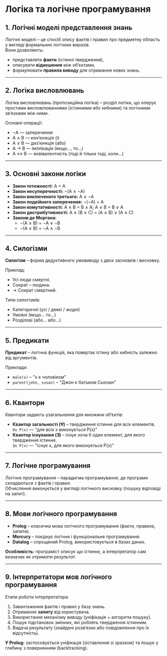 # Логіка та логічне програмування

## 1. Логічні моделі представлення знань
Логічні моделі – це спосіб опису фактів і правил про предметну область у вигляді формальних логічних виразів.  
Вони дозволяють:
- представляти **факти** (істинні твердження),
- описувати **відношення** між об’єктами,
- формулювати **правила виводу** для отримання нових знань.

---

## 2. Логіка висловлювань
Логіка висловлювань (пропозиційна логіка) – розділ логіки, що оперує простими висловлюваннями (істинними або хибними) та логічними зв’язками між ними.

Основні операції:
- ¬А — заперечення
- A ∧ B — кон’юнкція (і)
- A ∨ B — диз’юнкція (або)
- A → B — імплікація (якщо..., то...)
- A ↔ B — еквівалентність (тоді й тільки тоді, коли...)

---

## 3. Основні закони логіки
- **Закон тотожності:** А = А
- **Закон несуперечності:** ¬(А ∧ ¬А)
- **Закон виключеного третього:** А ∨ ¬А
- **Закон подвійного заперечення:** ¬(¬А) = А
- **Закон комутативності:** A ∧ B = B ∧ A; A ∨ B = B ∨ A
- **Закон дистрибутивності:** A ∧ (B ∨ C) = (A ∧ B) ∨ (A ∧ C)
- **Закони де Моргана:**
    - ¬(A ∧ B) = ¬A ∨ ¬B
    - ¬(A ∨ B) = ¬A ∧ ¬B

---

## 4. Силогізми
**Силогізм** – форма дедуктивного умовиводу з двох засновків і висновку.

Приклад:
- Усі люди смертні.
- Сократ – людина.
- → Сократ смертний.

Типи силогізмів:
- Категоричні (усі / деякі / жодні)
- Умовні (якщо... то...)
- Розділові (або... або...)

---

## 5. Предикати
**Предикат** – логічна функція, яка повертає істину або хибність залежно від аргументів.

Приклади:
- `male(x)` – "x є чоловіком"
- `parent(john, susan)` – "Джон є батьком Сьюзан"

---

## 6. Квантори
Квантори задають узагальнення для множини об’єктів:

- **Квантор загальності (∀)** – твердження істинне для всіх елементів.  
  `∀x P(x)` — "для всіх x виконується P(x)"
- **Квантор існування (∃)** – існує хоча б один елемент, для якого твердження істинне.  
  `∃x P(x)` — "існує x, для якого виконується P(x)"

---

## 7. Логічне програмування
Логічне програмування – парадигма програмування, де програми складаються з фактів і правил.  
Обчислення виконується у вигляді логічного висновку (пошуку відповіді на запит).

---

## 8. Мови логічного програмування
- **Prolog** – класична мова логічного програмування (факти, правила, запити).
- **Mercury** – поєднує логічне і функціональне програмування.
- **Datalog** – спрощений Prolog, використовується в базах даних.

**Особливість:** програміст описує *що істинне*, а інтерпретатор сам визначає *як отримати результат*.

---

## 9. Інтерпретатори мов логічного програмування
Етапи роботи інтерпретатора:
1. Завантаження фактів і правил у базу знань.
2. Отримання **запиту** від користувача.
3. Використання механізму виводу (уніфікація + алгоритм пошуку).
4. Пошук підстановок змінних, які роблять твердження істинним.
5. Видача результату (знайдені розв’язки або повідомлення про їх відсутність).

**У Prolog:** застосовується уніфікація (зіставлення зі зразком) та пошук у глибину з поверненням (backtracking).  
